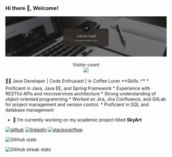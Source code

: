 ### Hi there 👋, Welcome!
![](https://github.com/ZakariaSaafi/ZakariaSaafi/blob/main/resources/banner.png?raw=true)
<p align="center"> 
  Visitor count<br>
  <img src="https://profile-counter.glitch.me/ZakariaSaafi/count.svg" />
</p>
👨‍💻 Java Developer | Code Enthusiast | ☕ Coffee Lover
**Skills :**
* Proficient in Java, Java EE, and Spring Framework
* Experience with RESTful APIs and microservices architecture
* Strong understanding of object-oriented programming
* Worked on Jira, Jira Confluence, and GitLab for project management and version control.
* Proficient in SQL and database management

- 🔭 I’m currently working on my academic project titled **SkyArt** 


[<img src='https://cdn.jsdelivr.net/npm/simple-icons@3.0.1/icons/github.svg' alt='github' height='40'>](https://github.com/ZakariaSaafi)  [<img src='https://cdn.jsdelivr.net/npm/simple-icons@3.0.1/icons/linkedin.svg' alt='linkedin' height='40'>](https://www.linkedin.com/in/zakaria-saafi-aa27a4216/)  [<img src='https://cdn.jsdelivr.net/npm/simple-icons@3.0.1/icons/stackoverflow.svg' alt='stackoverflow' height='40'>](https://stackoverflow.com/users/16384899/zack)  

![GitHub stats](https://github-readme-stats.vercel.app/api?username=ZakariaSaafi&show_icons=true)  

![GitHub streak stats](https://streak-stats.demolab.com/?user=ZakariaSaafi)  

